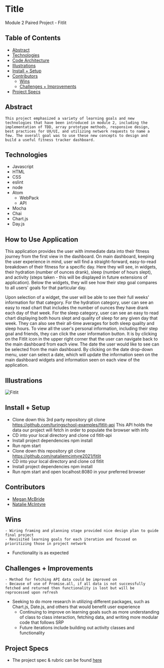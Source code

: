 # Title
Module 2 Paired Project - Fitlit

## Table of Contents
  - [Abstract](#abstract)
  - [Technologies](#technologies)
  - [Code Architecture](#code-architecture)
  - [Illustrations](#illustrations)
  - [Install + Setup](#set-up)
  - [Contributors](#contributors)
	- [Wins](#wins)
	- [Challenges + Improvements](#challenges-+-Improvements)
  - [Project Specs](#project-specs)

## Abstract
	This project emphasized a variety of learning goals and new technologies that have been introduced in module 2, including the implementation of TDD, array prototype methods, responsive design, best practices for UX/UI, and utilizing network requests to name a few. The overall goal was to use these new concepts to design and build a useful fitness tracker dashboard.

## Technologies
  - Javascript
  - HTML
  - CSS
  - eslint
  - node
  - Atom
	- WebPack
	- API
  - Mocha
  - Chai
  - Chart.js
  - Day.js

## How to Use Application
  This application provides the user with immediate data into their fitness journey from the first view in the dashboard. On main dashboard, keeping the user experience in mind, user will find a straight-forward, easy-to-read breakdown of their fitness for a specific day. Here they will see, in widgets, their hydration (number of ounces drank), sleep (number of hours slept), and activity (steps taken - this will be displayed in future extensions of application). Below the widgets, they will see how their step goal compares to all users' goals for that particular day.

  Upon selection of a widget, the user will be able to see their full weeks' information for that category. For the hydration category, user can see an easy to read chart that includes the number of ounces they have drank each day of that week. For the sleep category, user can see an easy to read chart displaying both hours slept and quality of sleep for any given day that week. They can also see their all-time averages for both sleep quality and sleep hours. To view all the user's personal information, including their step goal and friends, they can click the user information button. It is by clicking on the Fitlit icon in the upper right corner that the user can navigate back to the main dashboard from each view. The date the user would like to see can be selected from the main dashboard. By clicking on the date drop-down menu, user can select a date, which will update the information seen on the main dashboard widgets and information seen on each view of the application.

## Illustrations

![Fitlit](https://user-images.githubusercontent.com/78229679/126386692-bd8340df-84e1-426a-810e-49cabbc27d25.gif)

## Install + Setup
- Clone down this 3rd party repository git clone https://github.com/turingschool-examples/fitlit-api
This API holds the data our project will fetch in order to populate the browser with info
- CD into your local directory and clone cd fitlit-api
- Install project dependencies npm install
- Run npm start
- Clone down this repository git clone https://github.com/nataliemcintyre2021/fitlit
- CD into your local directory and clone cd fitlit
- Install project dependencies npm install
- Run npm start and open localhost:8080 in your preferred browser

## Contributors
  - [Megan McBride](https://github.com/Meggs625)
  - [Natalie McIntyre](https://github.com/nataliemcintyre2021)

## Wins
	- Wiring framing and planning stage provided nice design plan to guide final project
	- Revisited learning goals for each iteration and focused on prioritizing those in project network
  - Functionality is as expected

## Challenges + Improvements
	- Method for fetching API data could be improved on
    - Because of use of Promise.all, if all data is not successfully fetched and returned then functionality is lost but will be reprocessed upon refresh
  - Seeking to do more research in utilizing different packages, such as Chart.js, Date.js, and others that would benefit user experience
	- Continuing to improve on learning goals such as more understanding of class to class interaction, fetching data, and writing more modular code that follows SRP
	- Future iterations include building out activity classes and functionality

## Project Specs
  - The project spec & rubric can be found [here](https://frontend.turing.edu/projects/fitlit.html)
